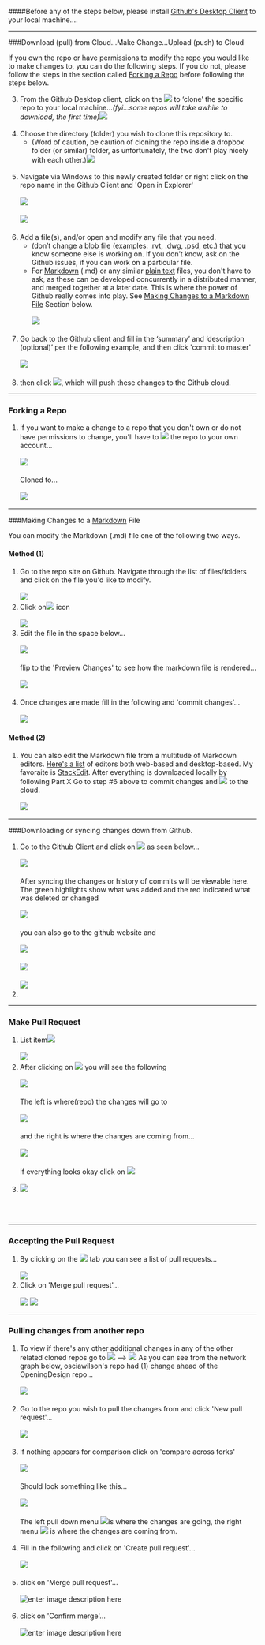 
####Before any of the steps below, please install [Github's Desktop Client](https://desktop.github.com/) to your local machine....

---
###Download (pull) from Cloud...Make Change...Upload (push) to Cloud

If you own the repo or have permissions to modify the repo you would like to make changes to, you can do the following steps.
If you do not, please follow the steps in the section called [Forking a Repo](#Forking-a-Repo) before following the steps below.

3. From the Github Desktop client, click on the ![](https://dl.dropboxusercontent.com/u/7117445/Screencaptures/image12.png) to ‘clone’ the specific repo to your local machine...*(fyi...some repos will take awhile to download, the first time)*![](https://dl.dropboxusercontent.com/u/7117445/Screencaptures/2015-11-29_16-17-21.png)<br><br>
3. Choose the directory (folder) you wish to clone this repository to. 
	* (Word of caution, be caution of cloning the repo inside a dropbox folder (or similar) folder, as unfortunately, the two don't play nicely with each other.)![](https://dl.dropboxusercontent.com/u/7117445/Screencaptures/2015-11-29_16-18-32.png)<br><br>
4. Navigate via Windows to this newly created folder or right click on the repo name in the Github Client and 'Open in Explorer'<br><br>![](https://dl.dropboxusercontent.com/u/7117445/Screencaptures/2015-11-29_16-19-59.png)<br><br>![](https://dl.dropboxusercontent.com/u/7117445/Screencaptures/2015-11-29_16-44-29.png)<br><br>
5. Add a file(s), and/or open and modify any file that you need. 
	- (don’t change a [blob file](https://en.wikipedia.org/wiki/Binary_large_object) (examples: .rvt, .dwg, .psd, etc.) that you know someone else is working on.  If you don’t know, ask on the Github issues, if you can work on a particular file.  
	- For [Markdown](https://en.wikipedia.org/wiki/Markdown) (.md) or any similar [plain text](https://en.wikipedia.org/wiki/Plain_text) files, you don't have to ask, as these can be developed concurrently in a distributed manner, and merged together at a later date.  This is where the power of Github really comes into play.  See [Making Changes to a Markdown File](#Making-Changes-to-a-Markdown-File) Section below.<br><br>![](https://dl.dropboxusercontent.com/u/7117445/Screencaptures/2015-11-29_16-45-51.png)<br><br>
6. Go back to the Github client and fill in the ‘summary’ and ‘description (optional)’ per the following example, and then click 'commit to master'<br><br>![](https://dl.dropboxusercontent.com/u/7117445/Screencaptures/2015-11-29_16-48-33.png) <br><br>
7. then click ![](https://dl.dropboxusercontent.com/u/7117445/Screencaptures/2015-11-29_16-49-51.png), which will push these changes to the Github cloud.

---

### Forking a Repo

 1. If you want to make a change to a repo that you don't own or do not have permissions to change, you'll have to ![](https://dl.dropboxusercontent.com/u/7117445/Screencaptures/2015-11-29_18-15-00.png) the repo to your own account...<br><br>![](https://dl.dropboxusercontent.com/u/7117445/Screencaptures/2015-11-29_18-15-25.png)<br><br>Cloned to... <br><br>![](https://dl.dropboxusercontent.com/u/7117445/Screencaptures/2015-11-29_18-19-28.png)


---

###Making Changes to a [Markdown](https://en.wikipedia.org/wiki/Markdown) File

You can modify the Markdown (.md) file one of the following two ways.

#### Method (1)

 1. Go to the repo site on Github. Navigate through the list of files/folders and click on the file you'd like to modify.<br><br>![](https://dl.dropboxusercontent.com/u/7117445/Screencaptures/2015-11-29_17-08-46.png)
 2. Click on![](https://dl.dropboxusercontent.com/u/7117445/Screencaptures/2015-11-29_17-15-32.png) icon <br><br>![](https://dl.dropboxusercontent.com/u/7117445/Screencaptures/2015-11-29_17-14-38.png)
 3. Edit the file in the space below...<br><br>![](https://dl.dropboxusercontent.com/u/7117445/Screencaptures/2015-11-29_17-16-47.png)<br><br>flip to the 'Preview Changes' to see how the markdown file is rendered... <br><br>![](https://dl.dropboxusercontent.com/u/7117445/Screencaptures/2015-11-29_17-17-35.png)<br><br> 
 4. Once changes are made fill in the following and 'commit changes'...<br><br>![](https://dl.dropboxusercontent.com/u/7117445/Screencaptures/2015-11-29_17-23-23.png)


#### Method (2)

 1. You can also edit the Markdown file from a multitude of Markdown editors.  [Here's a list](http://mashable.com/2013/06/24/markdown-tools/#y43cFmKIqqq3) of editors both web-based and desktop-based.  My favoraite is [StackEdit](stackedit.io/editor#). After everything is downloaded locally by following Part X
Go to step #6 above to commit changes and ![](https://dl.dropboxusercontent.com/u/7117445/Screencaptures/2015-11-29_17-33-09.png) to the cloud. <br><br> ![](https://dl.dropboxusercontent.com/u/7117445/Screencaptures/2015-11-29_18-03-35.png)


---

###Downloading or syncing changes down from Github.

 1. Go to the Github Client and click on ![](https://dl.dropboxusercontent.com/u/7117445/Screencaptures/2015-11-29_17-33-09.png) as seen below...<br><br>![](https://dl.dropboxusercontent.com/u/7117445/Screencaptures/2015-11-29_17-31-01.png) <br><br> After syncing the changes or history of commits will be viewable here.  The green highlights show what was added and the red indicated what was deleted or changed <br><br> ![](https://dl.dropboxusercontent.com/u/7117445/Screencaptures/2015-11-29_17-31-47.png)<br><br> you can also go to the github website and <br><br> ![](https://dl.dropboxusercontent.com/u/7117445/Screencaptures/2015-11-29_17-36-42.png)<br><br>![](https://dl.dropboxusercontent.com/u/7117445/Screencaptures/2015-11-29_17-38-09.png)<br><br>![](https://dl.dropboxusercontent.com/u/7117445/Screencaptures/2015-11-29_17-38-36.png)
 2. 






---
 
### Make Pull Request
 1. List item![](https://dl.dropboxusercontent.com/u/7117445/Screencaptures/2015-11-29_18-34-54.png)<br><br> ![](https://dl.dropboxusercontent.com/u/7117445/Screencaptures/2015-11-29_18-35-33.png)
 2. After clicking on ![](https://dl.dropboxusercontent.com/u/7117445/Screencaptures/2015-11-29_18-34-54.png) you will see the following<br><br>![](https://dl.dropboxusercontent.com/u/7117445/Screencaptures/2015-11-29_18-39-44.png)<br><br>The left is where(repo) the changes will go to<br><br>![](https://dl.dropboxusercontent.com/u/7117445/Screencaptures/2015-11-29_18-41-47.png)<br><br>and the right is where the changes are coming from...<br><br>![](https://dl.dropboxusercontent.com/u/7117445/Screencaptures/2015-11-29_18-41-52.png)<br><br>If everything looks okay click on ![](https://dl.dropboxusercontent.com/u/7117445/Screencaptures/2015-11-29_18-39-49.png) <br><br>
 3. ![](https://dl.dropboxusercontent.com/u/7117445/Screencaptures/2015-11-29_18-48-15.png)

<br><br>

---
### Accepting the Pull Request

 1. By clicking on the ![](https://dl.dropboxusercontent.com/u/7117445/Screencaptures/2015-11-29_18-55-11.png) tab you can see a list of pull requests...<br><br>![](https://dl.dropboxusercontent.com/u/7117445/Screencaptures/2015-11-29_18-49-27.png)
 2. Click on 'Merge pull request'... <br><br>![](https://dl.dropboxusercontent.com/u/7117445/Screencaptures/2015-11-29_18-52-19.png) ![](https://dl.dropboxusercontent.com/u/7117445/Screencaptures/2015-11-29_18-56-11.png)


---

### Pulling changes from another repo
1. To view if there's any other additional changes in any of the other related cloned repos go to ![](https://dl.dropboxusercontent.com/u/7117445/Screencaptures/2015-11-29_19-36-45.png) --> ![](https://dl.dropboxusercontent.com/u/7117445/Screencaptures/2015-11-29_19-36-50.png) As you can see from the network graph below, osciawilson's repo had (1) change ahead of the OpeningDesign repo...<br><br>![](https://dl.dropboxusercontent.com/u/7117445/Screencaptures/2015-11-29_19-36-58.png)<br><br>
2. Go to the repo you wish to pull the changes from and click 'New pull request'...<br><br>![](https://dl.dropboxusercontent.com/u/7117445/Screencaptures/2015-11-29_19-45-29.png)<br><br>
3. If nothing appears for comparison click on 'compare across forks' <br><br>![](https://dl.dropboxusercontent.com/u/7117445/Screencaptures/2015-11-29_19-45-44.png)<br><br>Should look something like this...<br><br>![](https://dl.dropboxusercontent.com/u/7117445/Screencaptures/2015-11-29_19-46-14.png)<br><br>The left pull down menu ![](https://dl.dropboxusercontent.com/u/7117445/Screencaptures/2015-11-29_19-48-16.png)is where the changes are going, the right menu ![](https://dl.dropboxusercontent.com/u/7117445/Screencaptures/2015-11-29_19-48-23.png) is where the changes are coming from.<br><br>
4. Fill in the following and click on 'Create pull request'...<br><br>![](https://dl.dropboxusercontent.com/u/7117445/Screencaptures/2015-11-29_19-48-51.png)<br><br>
5. click on 'Merge pull request'... <br><br>![enter image description here](https://dl.dropboxusercontent.com/u/7117445/Screencaptures/2015-11-29_20-03-04.png)<br><br>
6. click on 'Confirm merge'...<br><br>![enter image description here](https://dl.dropboxusercontent.com/u/7117445/Screencaptures/2015-11-29_20-03-14.png)


<br><br>
<br><br>
<br><br>
<br><br>
<br><br>
<br><br>
<br><br>
<br><br>
<br><br>
